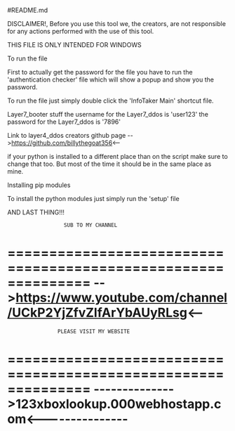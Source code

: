 #README.md

DISCLAIMER!, Before you use this tool we, the creators, are not responsible for any actions performed with the use of this tool.

THIS FILE IS ONLY INTENDED FOR WINDOWS

To run the file

First to actually get the password for the file you have to run the 'authentication checker' file which will show a
popup and show you the password.

To run the file just simply double click the 'InfoTaker Main' shortcut file.

Layer7_booter stuff
the username for the Layer7_ddos is 'user123'
the password for the Layer7_ddos is '7896'

Link to layer4_ddos creators github page
-->https://github.com/billythegoat356<--


if your python is installed to a different place than on the script make sure to change that too. But most of the time it should be in the same place as mine.

Installing pip modules

To install the python modules just simply run the 'setup' file

AND LAST THING!!!

                      SUB TO MY CHANNEL
==============================================================
-->https://www.youtube.com/channel/UCkP2YjZfvZIfArYbAUyRLsg<--
==============================================================

                    PLEASE VISIT MY WEBSITE
==============================================================
-------------->123xboxlookup.000webhostapp.com<---------------
==============================================================